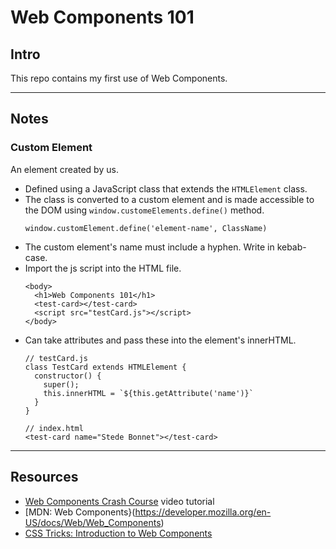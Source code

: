# Web Components 101

## Intro

This repo contains my first use of Web Components.

---

## Notes

### **Custom Element**
An element created by us.
- Defined using a JavaScript class that extends the `HTMLElement` class.
- The class is converted to a custom element and is made accessible to the DOM using `window.customeElements.define()` method.
  ```
  window.customElement.define('element-name', ClassName)
  ```
- The custom element's name must include a hyphen. Write in kebab-case.
- Import the js script into the HTML file.
  ```
  <body>
    <h1>Web Components 101</h1>
    <test-card></test-card>
    <script src="testCard.js"></script>
  </body>
  ```
- Can take attributes and pass these into the element's innerHTML.
  ```
  // testCard.js
  class TestCard extends HTMLElement {
    constructor() {
      super();
      this.innerHTML = `${this.getAttribute('name')}`
    }
  }

  // index.html
  <test-card name="Stede Bonnet"></test-card>
  ```

---

## Resources

- [Web Components Crash Course](https://www.google.com/search?q=tutorial+build+a+web+component&oq=tutorial+build+a+web+component&aqs=chrome..69i57j69i65l2j69i60l2j69i65j69i60j69i61.6352j0j4&sourceid=chrome&ie=UTF-8#kpvalbx=_3mP7Ytj2PI-agQbxnKaIAg22) video tutorial
- [MDN: Web Components}(https://developer.mozilla.org/en-US/docs/Web/Web_Components)
- [CSS Tricks: Introduction to Web Components](https://css-tricks.com/an-introduction-to-web-components/)